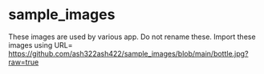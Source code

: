 # sample_images
 
 These images are used by various app. Do not rename these.
 Import these images using URL= https://github.com/ash322ash422/sample_images/blob/main/bottle.jpg?raw=true
